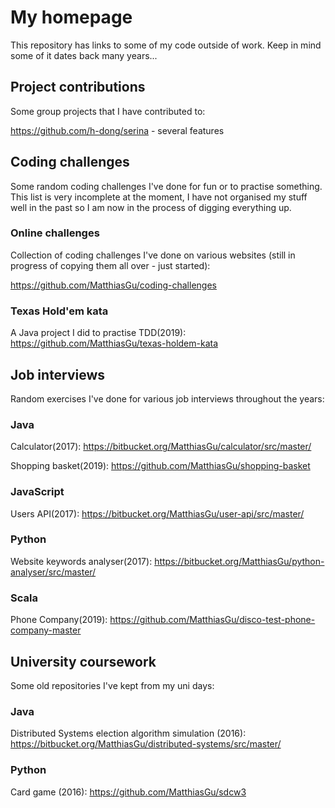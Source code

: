 # My homepage

This repository has links to some of my code outside of work. Keep in mind some of it dates back many years...

## Project contributions

Some group projects that I have contributed to:

https://github.com/h-dong/serina - several features


## Coding challenges

Some random coding challenges I've done for fun or to practise something. This list is very incomplete at the moment, I have not organised my stuff well in the past so I am now in the process of digging everything up.

### Online challenges

Collection of coding challenges I've done on various websites (still in progress of copying them all over - just started):

https://github.com/MatthiasGu/coding-challenges

### Texas Hold'em kata

A Java project I did to practise TDD(2019):
https://github.com/MatthiasGu/texas-holdem-kata

## Job interviews

Random exercises I've done for various job interviews throughout the years:

### Java

Calculator(2017):
https://bitbucket.org/MatthiasGu/calculator/src/master/

Shopping basket(2019):
https://github.com/MatthiasGu/shopping-basket

### JavaScript

Users API(2017):
https://bitbucket.org/MatthiasGu/user-api/src/master/

### Python

Website keywords analyser(2017):
https://bitbucket.org/MatthiasGu/python-analyser/src/master/

### Scala

Phone Company(2019):
https://github.com/MatthiasGu/disco-test-phone-company-master

## University coursework

Some old repositories I've kept from my uni days:

### Java
Distributed Systems election algorithm simulation (2016):
https://bitbucket.org/MatthiasGu/distributed-systems/src/master/

### Python

Card game (2016):
https://github.com/MatthiasGu/sdcw3


